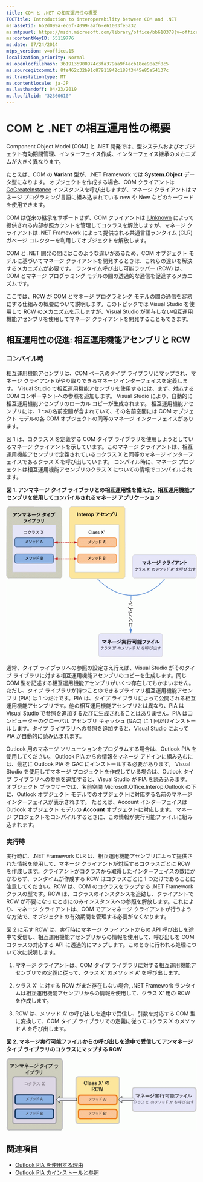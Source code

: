 ```yaml
---
title: COM と .NET の相互運用性の概要
TOCTitle: Introduction to interoperability between COM and .NET
ms:assetid: 6b2d099a-ec6f-4099-aaf6-e61003fe5a32
ms:mtpsurl: https://msdn.microsoft.com/library/office/bb610378(v=office.15)
ms:contentKeyID: 55119776
ms.date: 07/24/2014
mtps_version: v=office.15
localization_priority: Normal
ms.openlocfilehash: 3b19135900974c3fa379aa9f4acb18ee98a2f8c5
ms.sourcegitcommit: 8fe462c32b91c87911942c188f3445e85a54137c
ms.translationtype: MT
ms.contentlocale: ja-JP
ms.lasthandoff: 04/23/2019
ms.locfileid: "32360610"
---
```

# <a name="introduction-to-interoperability-between-com-and-net"></a>COM と .NET の相互運用性の概要

Component Object Model (COM) と .NET 開発では、型システムおよびオブジェクト有効期間管理、インターフェイス作成、インターフェイス継承のメカニズムが大きく異なります。 

たとえば、COM の **Variant** 型が、.NET Framework では **System.Object** データ型になります。 オブジェクトを作成する場合、COM クライアントは [CoCreateInstance](https://docs.microsoft.com/windows/desktop/api/combaseapi/nf-combaseapi-cocreateinstance) インスタンスを呼び出しますが、マネージ クライアントはマネージ プログラミング言語に組み込まれている new や New などのキーワードを使用できます。 

COM は従来の継承をサポートせず、COM クライアントは [IUnknown](https://docs.microsoft.com/windows/desktop/api/unknwn/nn-unknwn-iunknown) によって提供される内部参照カウントを管理してコクラスを解放しますが、マネージ クライアントは .NET Framework によって提供される共通言語ランタイム (CLR) ガベージ コレクターを利用してオブジェクトを解放します。 

COM と .NET 開発の間にはこのような違いがあるため、COM オブジェクト モデルに基づいてマネージ クライアントを開発するときは、これらの違いを解決するメカニズムが必要です。 ランタイム呼び出し可能ラッパー (RCW) は、COM とマネージ プログラミング モデルの間の透過的な通信を促進するメカニズムです。

ここでは、RCW が COM とマネージ プログラミング モデルの間の通信を容易にする仕組みの概要について説明します。このトピックでは Visual Studio を使用して RCW のメカニズムを示しますが、Visual Studio が関与しない相互運用機能アセンブリを使用してマネージ クライアントを開発することもできます。

## <a name="facilitating-interoperability-the-interop-assembly-and-rcw"></a>相互運用性の促進: 相互運用機能アセンブリと RCW

### <a name="compile-time"></a>コンパイル時

相互運用機能アセンブリは、COM ベースのタイプ ライブラリにマップされ、マネージ クライアントがやり取りできるマネージ インターフェイスを定義します。 Visual Studio で相互運用機能アセンブリを使用するには、まず、対応する COM コンポーネントへの参照を追加します。 Visual Studio により、自動的に相互運用機能アセンブリのローカル コピーが生成されます。 相互運用機能アセンブリには、1 つの名前空間が含まれていて、その名前空間には COM オブジェクト モデルの各 COM オブジェクトの同等のマネージ インターフェイスがあります。 

図 1 は、コクラス X を定義する COM タイプ ライブラリを使用しようとしているマネージ クライアントを示しています。このマネージ クライアントは、相互運用機能アセンブリで定義されているコクラス X と同等のマネージ インターフェイスであるクラス X を呼び出しています。 コンパイル時に、マネージ プロジェクトは相互運用機能アセンブリのクラス X についての情報でコンパイルされます。

**図 1. アンマネージ タイプ ライブラリとの相互運用性を備えた、相互運用機能アセンブリを使用してコンパイルされるマネージ アプリケーション**

![アンマネージ タイプ ライブラリとの相互運用性を備えた、相互運用機能アセンブリを使用してコンパイルされるマネージ アプリケーション](media/pia-unmanaged-type-library.gif)
  
通常、タイプ ライブラリへの参照の設定さえ行えば、Visual Studio がそのタイプ ライブラリに対する相互運用機能アセンブリのコピーを生成します。同じ COM 型を記述する相互運用機能アセンブリがいくつ存在してもかまいません。ただし、タイプ ライブラリが持つことのできるプライマリ相互運用機能アセンブリ (PIA) は 1 つだけです。PIA は、タイプ ライブラリによって公開される相互運用機能アセンブリです。他の相互運用機能アセンブリとは異なり、PIA は Visual Studio で参照を追加するたびに生成されることはありません。PIA はコンピューターのグローバル アセンブリ キャッシュ (GAC) に 1 回だけインストールします。タイプ ライブラリへの参照を追加すると、Visual Studio によって PIA が自動的に読み込まれます。

Outlook 用のマネージ ソリューションをプログラムする場合は、Outlook PIA を使用してください。 Outlook PIA からの情報をマネージ アドインに組み込むには、最初に Outlook PIA を GAC にインストールする必要があります。 Visual Studio を使用してマネージ プロジェクトを作成している場合は、Outlook タイプ ライブラリへの参照を追加すると、Visual Studio が PIA を読み込みます。 オブジェクト ブラウザーでは、名前空間 Microsoft.Office.Interop.Outlook の下に、Outlook オブジェクト モデルでのオブジェクトに対応する名前のマネージ インターフェイスが表示されます。 たとえば、Account インターフェイスは Outlook オブジェクト モデルの **Account** オブジェクトに対応します。 マネージ プロジェクトをコンパイルするときに、この情報が実行可能ファイルに組み込まれます。

### <a name="run-time"></a>実行時

実行時に、.NET Framework CLR は、相互運用機能アセンブリによって提供された情報を使用して、マネージ クライアントが対話するコクラスごとに RCW を作成します。クライアントがコクラスから取得したインターフェイスの数にかかわらず、ランタイムが作成する RCW はコクラスごとに 1 つだけであることに注意してください。RCW は、COM のコクラスをラップする .NET Framework クラスの型です。RCW は、コクラスのインスタンスを追跡し、クライアントで RCW が不要になったときにのみインスタンスへの参照を解放します。これにより、マネージ クライアントは、COM でアンマネージ クライアントが行うような方法で、オブジェクトの有効期間を管理する必要がなくなります。

図 2 に示す RCW は、実行時にマネージ クライアントからの API 呼び出しを途中で受信し、相互運用機能アセンブリからの情報を使用して、呼び出しを COM コクラスの対応する API に透過的にマップします。このときに行われる処理について次に説明します。

1.  マネージ クライアントは、COM タイプ ライブラリに対する相互運用機能アセンブリでの定義に従って、クラス X' のメソッド A' を呼び出します。

2.  クラス X' に対する RCW がまだ存在しない場合, .NET Framework ランタイムは相互運用機能アセンブリからの情報を使用して、クラス X' 用の RCW を作成します。

3.  RCW は、メソッド A' の呼び出しを途中で受信し、引数を対応する COM 型に変換して、COM タイプ ライブラリでの定義に従ってコクラス X のメソッド A を呼び出します。

**図 2. マネージ実行可能ファイルからの呼び出しを途中で受信してアンマネージ タイプ ライブラリのコクラスにマップする RCW**

![マネージ実行可能ファイルからの呼び出しを途中で受信してアンマネージ タイプ ライブラリのコクラスにマップする RCW](media/pia-unmanaged-type-library-2.gif)
  

## <a name="see-also"></a>関連項目

- [Outlook PIA を使用する理由](why-use-the-outlook-pia.md)
- [Outlook PIA のインストールと参照](installing-and-referencing-the-outlook-pia.md)

